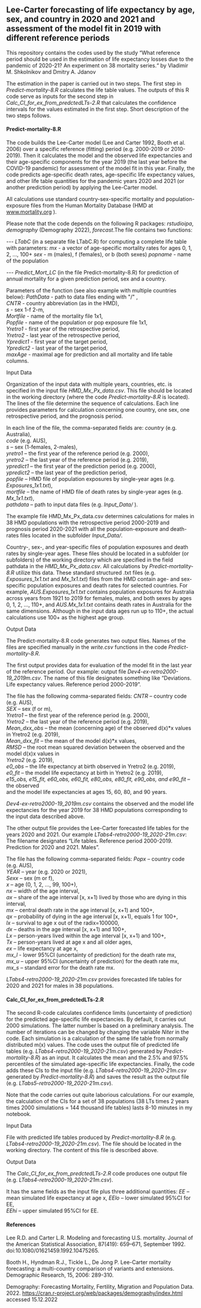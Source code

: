 ## Lee-Carter forecasting of life expectancy by age, sex, and country in 2020 and 2021 and assessment of the model fit in 2019 with different reference periods  

This repository contains the codes used by the study 
“What reference period should be used in the estimation of life expectancy losses due to the 
pandemic of 2020-21? An experiment on 38 mortality series.“ 
by Vladimir M. Shkolnikov and Dmitry A. Jdanov

The estimation in the paper is carried out in two steps. The first step in *Predict-mortality-8.R*
calculates the life table values. The outputs of this R code serve as inputs for the second step 
in *Calc_CI_for_ex_from_predctedLTs-2.R* that calculates the confidence intervals for the values 
estimated in the first step. Short description of the two steps follows.


#### Predict-mortality-8.R

The code builds the Lee-Carter model (Lee and Carter 1992, Booth et al. 2006) over a specific 
reference (fitting) period (e.g. 2000-2019 or 2010-2019). Then it calculates the model and the 
observed life expectancies and their age-specific components for the year 2019 (the last year 
before the COVID-19 pandemic) for assessment of the model fit in this year. Finally, the code 
predicts age-specific death rates, age-specific life expectancy values, and other life table 
quantities for the pandemic years 2020 and 2021 (or another prediction period) by applying 
the Lee-Carter model. 

All calculations use standard country-sex-specific mortality and population-exposure files 
from the Human Mortality Database (HMD at www.mortality.org ).  

Please note that the code depends on the following R packages: 
*rstudioipa*, *demography* (Demography 2022), *forecast*.The file contains two functions:  

--- *LTabC* (in a separate file LTabC.R) for computing a complete life table with parameters:
          *mx* - a vector of age-specific mortality rates for ages 0, 1, 2, …, 100+
          *sex* -  m (males), f (females), or b (both sexes)
          *popname*  - name of the population    

--- *Predict_Mort_LC* (in the file Predict-mortality-8.R) for prediction of annual mortality
     for a given prediction period, sex and a country.
     
Parameters of the function (see also example with multiple countries below):
   *PathData* - path to data files ending with "/" ,  
   *CNTR* - country abbreviation (as in the HMD),  
   *s* - sex 1-f  2-m,  
   *Mortfile* - name of the mortality file 1x1,  
   *Popfile* - name of the population or pop exposure file 1x1,  
   *Yretro1* - first year of the retrospective period,  
   *Yretro2* - last year of the retrospective period,  
   *Ypredict1* - first year of the target period,  
   *Ypredict2* - last year of the target period,  
   *maxAge* - maximal age for prediction and all mortality and life table columns.  

Input Data 

Organization of the input data with multiple years, countries, etc. is specified in the input 
file *HMD_Mx_Px_data.csv*. This file should be located in the working directory (where the code 
*Predict-mortality-8.R* is located). The lines of the file determine the sequence of calculations. 
Each line provides parameters for calculation concerning one country, one sex, one retrospective 
period, and the prognosis period. 

In each line of the file, the comma-separated fields are: 
    *country* (e.g. Australia),   
    *code* (e.g. AUS),  
    *s* – sex (1-females, 2-males),   
    *yretro1* – the first year of the reference period (e.g. 2000),   
    *yretro2* – the last year of the reference period (e.g. 2019),   
    *ypredict1* – the first year of the prediction period (e.g. 2000),   
    *ypredict2* – the last year of the prediction period,   
    *popfile* – HMD file of population exposures by single-year ages (e.g. *Exposures_1x1.txt*),   
    *mortfile* – the name of HMD file of death rates by single-year ages (e.g. *Mx_1x1.txt*),   
    *pathdata* – path to input data files (e.g. *Input_Data/* ).   

The example file HMD_Mx_Px_data.csv determines calculations for males in 38 HMD populations with 
the retrospective period 2000-2019 and prognosis period 2020-2021 with all the population-exposure 
and death-rates files located in the subfolder *Input_Data/*.  

Country-, sex-, and year-specific files of population exposures and death rates by single-year ages. 
These files should be located in a subfolder (or subfolders) of the working directory which are specified 
in the field pathdata in the *HMD_Mx_Px_data.csv*. 
All calculations by *Predict-mortality-8.R* utilize this data. These standard structured .txt files (e.g. 
*Exposures_1x1.txt* and *Mx_1x1.txt*) files from the HMD contain age- and sex-specific population exposures 
and death rates for selected countries. For example, *AUS.Exposures_1x1.txt* contains population exposures 
for Australia across years from 1921 to 2019 for females, males, and both sexes by ages 0, 1, 2, …, 110+, 
and *AUS.Mx_1x1.txt* contains death rates in Australia for the same dimensions. Although in the input 
data ages run up to 110+, the actual calculations use 100+ as the highest age group.  

Output Data
     
The Predict-mortality-8.R code generates two output files. Names of the files are specified manually in the 
*write.csv* functions in the code *Predict-mortality-8.R*.

The first output provides data for evaluation of the model fit in the last year of the reference 
period. Our example: output file *Dev4-ex-retro2000-19_2019m.csv*.  The name of this file 
designates something like “Deviations. Life expectancy values. Reference period 2000-2019”. 

The file has the following comma-separated fields:
    *CNTR* – country code (e.g. AUS),   
    *SEX* – sex (f or m),   
    *Yretro1* – the first year of the reference period (e.g. 2000),   
    *Yretro2* – the last year of the reference period (e.g. 2019),   
    *Mean_dxx_obs* – the mean (concerning age) of the observed d(x)*x values in Yretro2 (e.g. 2019),  
    *Mean_dxx_fit* – the mean of the model d(x)*x values,   
    *RMSD* – the root mean squared deviation between the observed and the model d(x)x values in  
             *Yretro2* (e.g. 2019),   
    *e0_obs* – the life expectancy at birth observed in Yretro2 (e.g. 2019),   
    *e0_fit* – the model life expectancy at birth in Yretro2 (e.g. 2019),  
    *e15_obs, e15_fit, e60_obs, e60_fit, e80_obs, e80_fit, e90_obs, and e90_fit* – the observed   
      and the model life expectancies at ages 15, 60, 80, and 90 years.   

*Dev4-ex-retro2000-19_2019m.csv* contains the observed and the model life expectancies for the 
year 2019 for 38 HMD populations corresponding to the input data described above.
 
The other output file provides the Lee-Carter forecasted life tables for the years 2020 and 2021. 
Our example *LTabs4-retro2000-19_2020-21m.csv*: The filename designates “Life tables. Reference 
period 2000-2019. Prediction for 2020 and 2021. Males”. 

The file has the following comma-separated fields:
    *Popx* – country code (e.g. AUS),  
    *YEAR* – year (e.g. 2020 or 2021),  
    *Sexx* – sex (m or f),  
    *x* – age (0, 1, 2, …, 99, 100+),  
    *nx* – width of the age interval,  
    *ax* – share of the age interval [x, x+1) lived by those who are dying in this interval,   
    *mx* – central death rate in the age interval [x, x+1) and 100+,  
    *qx* – probability of dying in the age interval [x, x+1), equals 1 for 100+,  
    *lx* – survival to age x out of the radix=100000,  
    *dx* – deaths in the age interval [x, x+1) and 100+,  
    *Lx* – person-years lived within the age interval [x, x+1) and 100+,  
    *Tx* – person-years lived at age x and all older ages,  
    *ex* – life expectancy at age x,  
    *mx_l* - lower 95%CI (uncertainty of prediction) for the death rate mx,  
    *mx_u* – upper 95%CI (uncertainty of prediction) for the death rate mx,   
    *mx_s* – standard error for the death rate mx.  

*LTabs4-retro2000-19_2020-21m.csv* provides forecasted life tables for 2020 and 2021 for males 
in 38 populations.  


#### Calc_CI_for_ex_from_predctedLTs-2.R    

The second R-code calculates confidence limits (uncertainty of prediction) for the predicted 
age-specific life expectancies. By default, it carries out 2000 simulations. The latter number îs 
based on a preliminary analysis. The number of iterations can be changed by changing the variable *Niter*
in the code. 
Each simulation is a calculation of the same life table from normally distributed m(x) values. 
The code uses the output file of predicted life tables (e.g. *LTabs4-retro2000-19_2020-21m.csv*)
generated by *Predict-mortality-8.R*) as an input. It calculates the mean and the 2.5% and 97.5%
percentiles of the simulated age-specific life expectancies. Finally, the code adds these CIs to the 
input file (e.g. *LTabs4-retro2000-19_2020-21m.csv* generated by *Predict-mortality-8.R*) and saves 
the result as the output file (e.g. *LTabs5-retro2000-19_2020-21m.csv*). 

Note that the code carries out quite laborious calculations. For our example, the calculation 
of the CIs for a set of 38 populations (38 LTs times 2 years times 2000 simulations = 144 thousand 
life tables) lasts 8-10 minutes in my notebook.          

Input Data

File with predicted life tables produced by *Predict-mortality-8.R* (e.g. *LTabs4-retro2000-19_2020-21m.csv*).
The file should be located in the working directory. The content of this file is described above.  

Output Data
     
The *Calc_CI_for_ex_from_predctedLTs-2.R* code produces one output file (e.g. *LTabs4-retro2000-19_2020-21m.csv*).

It has the same fields as the input file plus three additional quantities:
    *EE* – mean simulated life expectancy at age x,
    *EElo* – lower simulated 95%CI for EE,  
    *EEhi* – upper simulated 95%CI for EE.   

#### References

Lee R.D. and Carter L.R. Modeling and forecasting U.S. mortality. Journal of the American Statistical 
Association, 87(419): 659–671, September 1992. doi:10.1080/01621459.1992.10475265.

Booth H., Hyndman R.J., Tickle L., De Jong P. Lee-Carter mortality forecasting: a multi-country comparison 
of variants and extensions. Demographic Research, 15, 2006: 289-310.

Demography: Forecasting Mortality, Fertility, Migration and Population Data. 2022.
https://cran.r-project.org/web/packages/demography/index.html accessed 15.12.2022






